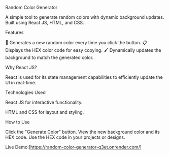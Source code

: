 Random Color Generator

A simple tool to generate random colors with dynamic background updates. Built using React JS, HTML, and CSS.

Features

🎨 Generates a new random color every time you click the button.
📋 Displays the HEX color code for easy copying.
🖌️ Dynamically updates the background to match the generated color.

Why React JS?

React is used for its state management capabilities to efficiently update the UI in real-time.

Technologies Used

React JS for interactive functionality.

HTML and CSS for layout and styling.

How to Use

Click the "Generate Color" button.
View the new background color and its HEX code.
Use the HEX code in your projects or designs.

Live Demo:[https://random-color-generator-q3et.onrender.com/]
